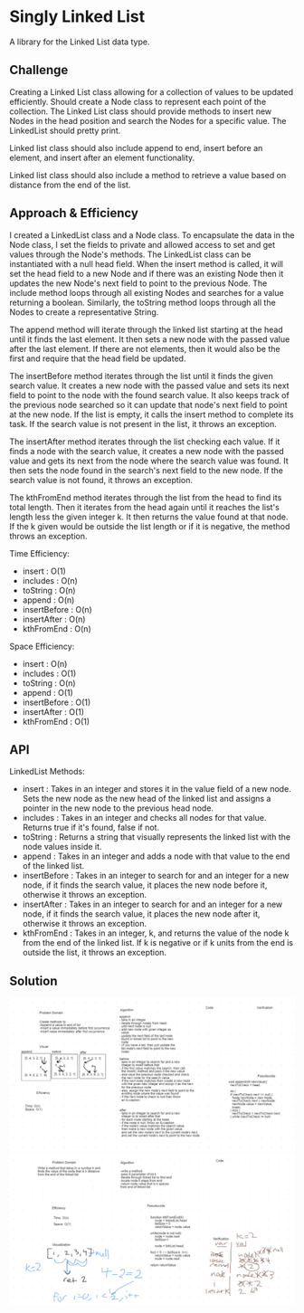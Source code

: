 # Singly Linked List

A library for the Linked List data type.

## Challenge

Creating a Linked List class allowing for a collection of values to be updated efficiently. Should create a Node class to represent each point of the collection. The Linked List class should provide methods to insert new Nodes in the head position and search the Nodes for a specific value. The LinkedList should pretty print.

Linked list class should also include append to end, insert before an element, and insert after an element functionality.

Linked list class should also include a method to retrieve a value based on distance from the end of the list.

## Approach & Efficiency

I created a LinkedList class and a Node class. To encapsulate the data in the Node class, I set the fields to private and allowed access to set and get values through the Node's methods. The LinkedList class can be instantiated with a null head field. When the insert method is called, it will set the head field to a new Node and if there was an existing Node then it updates the new Node's next field to point to the previous Node. The include method loops through all existing Nodes and searches for a value returning a boolean. Similarly, the toString method loops through all the Nodes to create a representative String.

The append method will iterate through the linked list starting at the head until it finds the last element. It then sets a new node with the passed value after the last element. If there are not elements, then it would also be the first and require that the head field be updated.

The insertBefore method iterates through the list until it finds the given search value. It creates a new node with the passed value and sets its next field to point to the node with the found search value. It also keeps track of the previous node searched so it can update that node's next field to point at the new node. If the list is empty, it calls the insert method to complete its task. If the search value is not present in the list, it throws an exception.

The insertAfter method iterates through the list checking each value. If it finds a node with the search value, it creates a new node with the passed value and gets its next from the node where the search value was found. It then sets the node found in the search's next field to the new node. If the search value is not found, it throws an exception.

The kthFromEnd method iterates through the list from the head to find its total length. Then it iterates from the head again until it reaches the list's length less the given integer k. It then returns the value found at that node. If the k given would be outside the list length or if it is negative, the method throws an exception.

Time Efficiency:
  - insert : O(1)
  - includes : O(n)
  - toString : O(n)
  - append : O(n)
  - insertBefore : O(n)
  - insertAfter : O(n)
  - kthFromEnd : O(n)

Space Efficiency:
  - insert : O(n)
  - includes : O(1)
  - toString : O(n)
  - append : O(1)
  - insertBefore : O(1)
  - insertAfter : O(1)
  - kthFromEnd : O(1)

## API

LinkedList Methods:
  - insert : Takes in an integer and stores it in the value field of a new node. Sets the new node as the new head of the linked list and assigns a pointer in the new node to the previous head node.
  - includes : Takes in an integer and checks all nodes for that value. Returns true if it's found, false if not.
  - toString : Returns a string that visually represents the linked list with the node values inside it.
  - append : Takes in an integer and adds a node with that value to the end of the linked list.
  - insertBefore : Takes in an integer to search for and an integer for a new node, if it finds the search value, it places the new node before it, otherwise it throws an exception.
  - insertAfter : Takes in an integer to search for and an integer for a new node, if it finds the search value, it places the new node after it, otherwise it throws an exception.
  - kthFromEnd : Takes in an integer, k, and returns the value of the node k from the end of the linked list. If k is negative or if k units from the end is outside the list, it throws an exception.

## Solution

<img src="src/main/resources/whiteboard-ch-06.PNG">

<img src="src/main/resources/whiteboard-ch-07.PNG">
